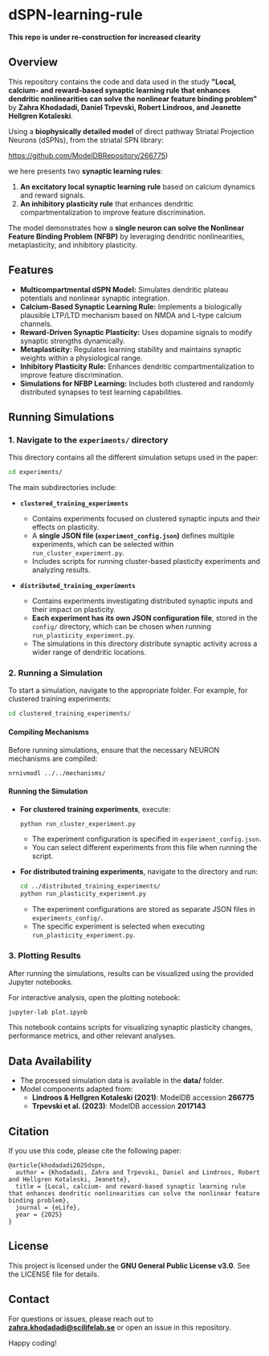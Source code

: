 # dSPN-learning-rule

**This repo is under re-construction for increased clearity**

## Overview

This repository contains the code and data used in the study **"Local, calcium- and reward-based synaptic learning rule that enhances dendritic nonlinearities can solve the nonlinear feature binding problem"** by **Zahra Khodadadi, Daniel Trpevski, Robert Lindroos, and Jeanette Hellgren Kotaleski**.

Using a **biophysically detailed model** of direct pathway Striatal Projection Neurons (dSPNs), from the striatal SPN library:

https://github.com/ModelDBRepository/266775)

we here presents two **synaptic learning rules**:

1. **An excitatory local synaptic learning rule** based on calcium dynamics and reward signals.
2. **An inhibitory plasticity rule** that enhances dendritic compartmentalization to improve feature discrimination.

The model demonstrates how a **single neuron can solve the Nonlinear Feature Binding Problem (NFBP)** by leveraging dendritic nonlinearities, metaplasticity, and inhibitory plasticity.

## Features

- **Multicompartmental dSPN Model:** Simulates dendritic plateau potentials and nonlinear synaptic integration.
- **Calcium-Based Synaptic Learning Rule:** Implements a biologically plausible LTP/LTD mechanism based on NMDA and L-type calcium channels.
- **Reward-Driven Synaptic Plasticity:** Uses dopamine signals to modify synaptic strengths dynamically.
- **Metaplasticity:** Regulates learning stability and maintains synaptic weights within a physiological range.
- **Inhibitory Plasticity Rule:** Enhances dendritic compartmentalization to improve feature discrimination.
- **Simulations for NFBP Learning:** Includes both clustered and randomly distributed synapses to test learning capabilities.

## Running Simulations

### 1. Navigate to the `experiments/` directory

This directory contains all the different simulation setups used in the paper:

```bash
cd experiments/
```

The main subdirectories include:

- **`clustered_training_experiments`**  
  - Contains experiments focused on clustered synaptic inputs and their effects on plasticity.  
  - A **single JSON file (`experiment_config.json`)** defines multiple experiments, which can be selected within `run_cluster_experiment.py`.  
  - Includes scripts for running cluster-based plasticity experiments and analyzing results.  

- **`distributed_training_experiments`**  
  - Contains experiments investigating distributed synaptic inputs and their impact on plasticity.  
  - **Each experiment has its own JSON configuration file**, stored in the `config/` directory, which can be chosen when running `run_plasticity_experiment.py`.  
  - The simulations in this directory distribute synaptic activity across a wider range of dendritic locations.  

### 2. Running a Simulation

To start a simulation, navigate to the appropriate folder. For example, for clustered training experiments:

```bash
cd clustered_training_experiments/
```

#### **Compiling Mechanisms**

Before running simulations, ensure that the necessary NEURON mechanisms are compiled:

```bash
nrnivmodl ../../mechanisms/
```

#### **Running the Simulation**

- **For clustered training experiments**, execute:

  ```bash
  python run_cluster_experiment.py
  ```

  - The experiment configuration is specified in `experiment_config.json`.
  - You can select different experiments from this file when running the script.

- **For distributed training experiments**, navigate to the directory and run:

  ```bash
  cd ../distributed_training_experiments/
  python run_plasticity_experiment.py
  ```

  - The experiment configurations are stored as separate JSON files in `experiments_config/`.
  - The specific experiment is selected when executing `run_plasticity_experiment.py`.

### 3. Plotting Results

After running the simulations, results can be visualized using the provided Jupyter notebooks.

For interactive analysis, open the plotting notebook:

```bash
jupyter-lab plot.ipynb
```

This notebook contains scripts for visualizing synaptic plasticity changes, performance metrics, and other relevant analyses.



## Data Availability

- The processed simulation data is available in the **data/** folder.
- Model components adapted from:
  - **Lindroos & Hellgren Kotaleski (2021)**: ModelDB accession **266775**
  - **Trpevski et al. (2023)**: ModelDB accession **2017143**

## Citation

If you use this code, please cite the following paper:

```
@article{khodadadi2025dspn,
  author = {Khodadadi, Zahra and Trpevski, Daniel and Lindroos, Robert and Hellgren Kotaleski, Jeanette},
  title = {Local, calcium- and reward-based synaptic learning rule that enhances dendritic nonlinearities can solve the nonlinear feature binding problem},
  journal = {eLife},
  year = {2025}
}
```

## License

This project is licensed under the **GNU General Public License v3.0**. See the LICENSE file for details.

## Contact

For questions or issues, please reach out to **[zahra.khodadadi@scilifelab.se](mailto\:zahra.khodadadi@scilifelab.se)** or open an issue in this repository.

Happy coding!

